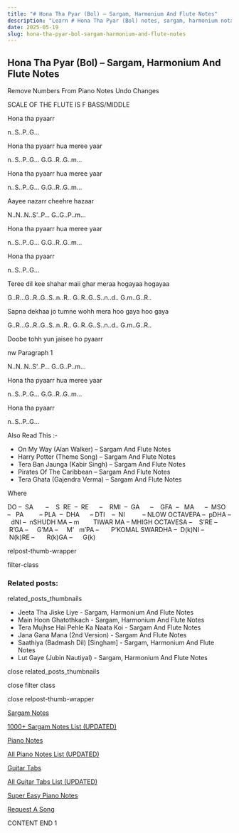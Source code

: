 ```yaml
---
title: "# Hona Tha Pyar (Bol) – Sargam, Harmonium And Flute Notes"
description: "Learn # Hona Tha Pyar (Bol) notes, sargam, harmonium notations and flute notes. Easy step-by-step tutorial for beginners."
date: 2025-05-19
slug: hona-tha-pyar-bol-sargam-harmonium-and-flute-notes
---
```


## Hona Tha Pyar (Bol) – Sargam, Harmonium And Flute Notes

Remove Numbers From Piano Notes
Undo Changes

SCALE OF THE FLUTE IS F BASS/MIDDLE

Hona tha pyaarr

n..S..P..G…

Hona tha pyaarr hua meree yaar

n..S..P..G… G.G..R..G..m…

Hona tha pyaarr hua meree yaar

n..S..P..G… G.G..R..G..m…

Aayee nazarr cheehre hazaar

N..N..N..S’..P… G..G..P..m…

Hona tha pyaarr hua meree yaar

n..S..P..G… G.G..R..G..m…

Hona tha pyaarr

n..S..P..G…

Teree dil kee shahar maii ghar meraa hogayaa hogayaa

G..R…G..R..G..S..n..R.. G..R..G..S..n..d.. G.m..G..R..

Sapna dekhaa jo tumne wohh mera hoo gaya hoo gaya

G..R…G..R..G..S..n..R.. G..R..G..S..n..d.. G.m..G..R..

Doobe tohh yun jaisee ho pyaarr

nw Paragraph 1

N..N..N..S’..P… G..G..P..m…

Hona tha pyaarr hua meree yaar

n..S..P..G… G.G..R..G..m…

Hona tha pyaarr

n..S..P..G…

Also Read This :-

* On My Way (Alan Walker) – Sargam And Flute Notes
* Harry Potter (Theme Song) – Sargam And Flute Notes
* Tera Ban Jaunga (Kabir Singh) – Sargam And Flute Notes
* Pirates Of The Caribbean – Sargam And Flute Notes
* Tera Ghata (Gajendra Verma) – Sargam And Flute Notes

Where



DO –  SA       –    S  RE  –  RE      –    RMI  –  GA      –    GFA  –   MA      –  MSO  –   PA         – PLA  –  DHA      – DTI    –  NI          – NLOW OCTAVEPA –  pDHA –  dNI –  nSHUDH MA – m        TIWAR MA – MHIGH OCTAVESA –    S’RE –     R’GA –     G’MA –     M’   m’PA –       P’KOMAL SWARDHA –  D(k)NI –       N(k)RE –       R(k)GA –      G(k)

relpost-thumb-wrapper

filter-class

### Related posts:

related_posts_thumbnails

* Jeeta Tha Jiske Liye - Sargam, Harmonium And Flute Notes
* Main Hoon Ghatothkach - Sargam, Harmonium And Flute Notes
* Tera Mujhse Hai Pehle Ka Naata Koi - Sargam And Flute Notes
* Jana Gana Mana (2nd Version) - Sargam And Flute Notes
* Saathiya (Badmash Dil) [Singham] - Sargam, Harmonium And Flute Notes
* Lut Gaye (Jubin Nautiyal) - Sargam, Harmonium And Flute Notes

close related_posts_thumbnails

close filter class

close relpost-thumb-wrapper

[Sargam Notes](https://www.notationsworld.com/sargam-notes.html)

[1000+ Sargam Notes List (UPDATED)](https://www.notationsworld.com/all-songs-list-sargam-notes.html)

[Piano Notes](https://www.notationsworld.com/piano-notes.html)

[All Piano Notes List (UPDATED)](https://www.notationsworld.com/all-songs-list-piano-notes.html)

[Guitar Tabs](https://www.notationsworld.com/guitar-tabs.html)

[All Guitar Tabs List (UPDATED)](https://www.notationsworld.com/all-songs-list-guitar-tabs.html)

[Super Easy Piano Notes](https://studywall.in/)

[Request A Song](https://www.notationsworld.com/request-a-song.html)

CONTENT END 1

